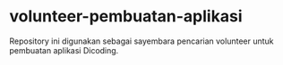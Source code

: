 # volunteer-pembuatan-aplikasi
Repository ini digunakan sebagai sayembara pencarian volunteer untuk pembuatan aplikasi Dicoding.

